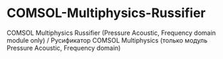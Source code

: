 # COMSOL-Multiphysics-Russifier
COMSOL Multiphysics Russifier (Pressure Acoustic, Frequency domain module only) / Русификатор COMSOL Multiphysics (только модуль Pressure Acoustic, Frequency domain)
